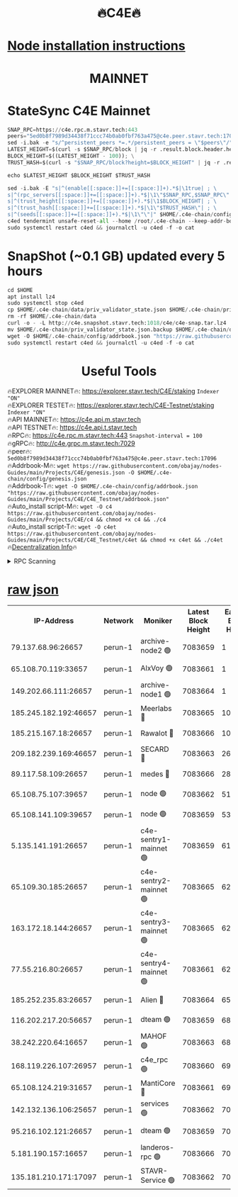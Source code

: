 <h1 align="center"> 🔥C4E🔥</h1>

[Node installation instructions](https://github.com/obajay/nodes-Guides/tree/main/Projects/C4E)
=

<h1 align="center"> MAINNET</h1>

# StateSync C4E Mainnet
```python
SNAP_RPC=https://c4e.rpc.m.stavr.tech:443
peers="5ed0b8f7989d34438f71ccc74b0ab0fbf763a475@c4e.peer.stavr.tech:17096"
sed -i.bak -e "s/^persistent_peers *=.*/persistent_peers = \"$peers\"/" $HOME/.c4e-chain/config/config.toml
LATEST_HEIGHT=$(curl -s $SNAP_RPC/block | jq -r .result.block.header.height); \
BLOCK_HEIGHT=$((LATEST_HEIGHT - 100)); \
TRUST_HASH=$(curl -s "$SNAP_RPC/block?height=$BLOCK_HEIGHT" | jq -r .result.block_id.hash)

echo $LATEST_HEIGHT $BLOCK_HEIGHT $TRUST_HASH

sed -i.bak -E "s|^(enable[[:space:]]+=[[:space:]]+).*$|\1true| ; \
s|^(rpc_servers[[:space:]]+=[[:space:]]+).*$|\1\"$SNAP_RPC,$SNAP_RPC\"| ; \
s|^(trust_height[[:space:]]+=[[:space:]]+).*$|\1$BLOCK_HEIGHT| ; \
s|^(trust_hash[[:space:]]+=[[:space:]]+).*$|\1\"$TRUST_HASH\"| ; \
s|^(seeds[[:space:]]+=[[:space:]]+).*$|\1\"\"|" $HOME/.c4e-chain/config/config.toml
c4ed tendermint unsafe-reset-all --home /root/.c4e-chain --keep-addr-book
sudo systemctl restart c4ed && journalctl -u c4ed -f -o cat
```
# SnapShot (~0.1 GB) updated every 5 hours
```python
cd $HOME
apt install lz4
sudo systemctl stop c4ed
cp $HOME/.c4e-chain/data/priv_validator_state.json $HOME/.c4e-chain/priv_validator_state.json.backup
rm -rf $HOME/.c4e-chain/data
curl -o - -L http://c4e.snapshot.stavr.tech:1018/c4e/c4e-snap.tar.lz4 | lz4 -c -d - | tar -x -C $HOME/.c4e-chain --strip-components 2
mv $HOME/.c4e-chain/priv_validator_state.json.backup $HOME/.c4e-chain/data/priv_validator_state.json
wget -O $HOME/.c4e-chain/config/addrbook.json "https://raw.githubusercontent.com/obajay/nodes-Guides/main/Projects/C4E/addrbook.json"
sudo systemctl restart c4ed && journalctl -u c4ed -f -o cat
```
 <h1 align="center"> Useful Tools</h1>

🔥EXPLORER MAINNET🔥:  https://explorer.stavr.tech/C4E/staking            `Indexer "ON"` \
🔥EXPLORER TESTET🔥:   https://explorer.stavr.tech/C4E-Testnet/staking     `Indexer "ON"` \
🔥API MAINNET🔥:       https://c4e.api.m.stavr.tech \
🔥API TESTNET🔥:       https://c4e.api.t.stavr.tech \
🔥RPC🔥:               https://c4e.rpc.m.stavr.tech:443                  `Snapshot-interval = 100` \
🔥gRPC🔥:              http://c4e.grpc.m.stavr.tech:7029 \
🔥peer🔥:              `5ed0b8f7989d34438f71ccc74b0ab0fbf763a475@c4e.peer.stavr.tech:17096` \
🔥Addrbook-M🔥:    ```wget https://raw.githubusercontent.com/obajay/nodes-Guides/main/Projects/C4E/genesis.json -O $HOME/.c4e-chain/config/genesis.json``` \
🔥Addrbook-T🔥:    ```wget -O $HOME/.c4e-chain/config/addrbook.json "https://raw.githubusercontent.com/obajay/nodes-Guides/main/Projects/C4E/C4E_Testnet/addrbook.json"``` \
🔥Auto_install script-M🔥: ```wget -O c4 https://raw.githubusercontent.com/obajay/nodes-Guides/main/Projects/C4E/c4 && chmod +x c4 && ./c4``` \
🔥Auto_install script-T🔥: ```wget -O c4et https://raw.githubusercontent.com/obajay/nodes-Guides/main/Projects/C4E/C4E_Testnet/c4et && chmod +x c4et && ./c4et``` \
🔥[Decentralization Info](https://github.com/obajay/StateSync-snapshots/tree/main/Projects/C4E/Decentralization)🔥




<details>
<summary>RPC Scanning</summary>

<h2 align="center"> We scan nodes in real time every 4 hours. And we provide the final result of RPC endpoints.
We cannot influence the operation of these nodes in any way. </h2>


```python
If Voting Power is higher than 0 --> then the Node is a validator of the network and may be subject to attack and be a potential threat to the chain.
```
```python
We marked such validators with a red symbol
```

</details>

[raw json](https://rpc-check.c4e.stavr.tech/c4e/rpc-c4e-result.json)
=



<table><tr><th>IP-Address</th><th>Network</th><th>Moniker</th><th>Latest Block Height</th><th>Earliest Block Height</th><th>Catching Up</th><th>Tx Index</th><th>Voting Power</th><th>Scan Time</th></tr><tr><td>79.137.68.96:26657</td><td>perun-1</td><td>archive-node2 🟢</td><td>7083659</td><td>1</td><td>False</td><td>on</td><td>0</td><td>2024-02-08T08:09:55.056820814UTC</td></tr><tr><td>65.108.70.119:33657</td><td>perun-1</td><td>AlxVoy 🟢</td><td>7083661</td><td>1</td><td>False</td><td>on</td><td>0</td><td>2024-02-08T08:10:09.409409595UTC</td></tr><tr><td>149.202.66.111:26657</td><td>perun-1</td><td>archive-node1 🟢</td><td>7083664</td><td>1</td><td>False</td><td>on</td><td>0</td><td>2024-02-08T08:10:25.785450267UTC</td></tr><tr><td>185.245.182.192:46657</td><td>perun-1</td><td>Meerlabs 🔴</td><td>7083665</td><td>1051501</td><td>False</td><td>on</td><td>344594</td><td>2024-02-08T08:10:31.086905513UTC</td></tr><tr><td>185.215.167.18:26657</td><td>perun-1</td><td>Rawalot 🔴</td><td>7083666</td><td>1090501</td><td>False</td><td>on</td><td>450002</td><td>2024-02-08T08:10:43.033075562UTC</td></tr><tr><td>209.182.239.169:46657</td><td>perun-1</td><td>SECARD 🔴</td><td>7083663</td><td>2616101</td><td>False</td><td>off</td><td>749292</td><td>2024-02-08T08:10:21.066184286UTC</td></tr><tr><td>89.117.58.109:26657</td><td>perun-1</td><td>medes 🔴</td><td>7083666</td><td>2826001</td><td>False</td><td>off</td><td>890936</td><td>2024-02-08T08:10:38.253042542UTC</td></tr><tr><td>65.108.75.107:39657</td><td>perun-1</td><td>node 🟢</td><td>7083662</td><td>5198801</td><td>False</td><td>on</td><td>0</td><td>2024-02-08T08:10:12.080826723UTC</td></tr><tr><td>65.108.141.109:39657</td><td>perun-1</td><td>node 🟢</td><td>7083659</td><td>5303301</td><td>False</td><td>on</td><td>0</td><td>2024-02-08T08:09:57.776198671UTC</td></tr><tr><td>5.135.141.191:26657</td><td>perun-1</td><td>c4e-sentry1-mainnet 🟢</td><td>7083659</td><td>6198001</td><td>False</td><td>on</td><td>0</td><td>2024-02-08T08:09:54.393338349UTC</td></tr><tr><td>65.109.30.185:26657</td><td>perun-1</td><td>c4e-sentry2-mainnet 🟢</td><td>7083665</td><td>6238301</td><td>False</td><td>on</td><td>0</td><td>2024-02-08T08:10:30.776833881UTC</td></tr><tr><td>163.172.18.144:26657</td><td>perun-1</td><td>c4e-sentry3-mainnet 🟢</td><td>7083665</td><td>6239001</td><td>False</td><td>on</td><td>0</td><td>2024-02-08T08:10:31.731271598UTC</td></tr><tr><td>77.55.216.80:26657</td><td>perun-1</td><td>c4e-sentry4-mainnet 🟢</td><td>7083661</td><td>6241001</td><td>False</td><td>on</td><td>0</td><td>2024-02-08T08:10:09.026913082UTC</td></tr><tr><td>185.252.235.83:26657</td><td>perun-1</td><td>Alien 🔴</td><td>7083664</td><td>6502501</td><td>False</td><td>on</td><td>648118</td><td>2024-02-08T08:10:26.230828303UTC</td></tr><tr><td>116.202.217.20:56657</td><td>perun-1</td><td>dteam 🟢</td><td>7083659</td><td>6800901</td><td>False</td><td>on</td><td>0</td><td>2024-02-08T08:09:54.665386703UTC</td></tr><tr><td>38.242.220.64:16657</td><td>perun-1</td><td>MAHOF 🟢</td><td>7083663</td><td>6885501</td><td>False</td><td>on</td><td>0</td><td>2024-02-08T08:10:23.425245255UTC</td></tr><tr><td>168.119.226.107:26957</td><td>perun-1</td><td>c4e_rpc 🟢</td><td>7083660</td><td>6983660</td><td>False</td><td>on</td><td>0</td><td>2024-02-08T08:10:02.117882516UTC</td></tr><tr><td>65.108.124.219:31657</td><td>perun-1</td><td>MantiCore 🔴</td><td>7083661</td><td>6983661</td><td>False</td><td>off</td><td>729061</td><td>2024-02-08T08:10:08.643807056UTC</td></tr><tr><td>142.132.136.106:25657</td><td>perun-1</td><td>services 🟢</td><td>7083662</td><td>7012001</td><td>False</td><td>on</td><td>0</td><td>2024-02-08T08:10:11.728484236UTC</td></tr><tr><td>95.216.102.121:26657</td><td>perun-1</td><td>dteam 🟢</td><td>7083659</td><td>7073201</td><td>False</td><td>on</td><td>0</td><td>2024-02-08T08:09:55.403692785UTC</td></tr><tr><td>5.181.190.157:16657</td><td>perun-1</td><td>landeros-rpc 🟢</td><td>7083666</td><td>7080501</td><td>False</td><td>on</td><td>0</td><td>2024-02-08T08:10:42.672361641UTC</td></tr><tr><td>135.181.210.171:17097</td><td>perun-1</td><td>STAVR-Service 🟢</td><td>7083662</td><td>7083401</td><td>False</td><td>on</td><td>0</td><td>2024-02-08T08:10:12.467034648UTC</td></tr></table>
